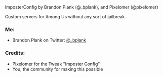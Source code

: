 ImposterConfig
by Brandon Plank (@_bplank), and Pixelomer (@pixelomer)

Custom servers for Among Us without any sort of jailbreak.

### Me:
<ul>
<li>Brandon Plank on Twitter: <a href="https://twitter.com/_bplank">@_bplank</a></li>
</ul>

### Credits:
<ul>
  <li>Pixelomer for the Tweak "Imposter Config"</li>
  <li> You, the community for making this possible </li>
</ul>
